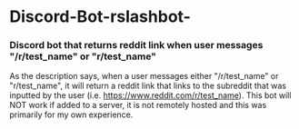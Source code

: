 # Discord-Bot-rslashbot-
### Discord bot that returns reddit link when user messages "/r/test_name" or "r/test_name"

As the description says, when a user messages either "/r/test_name" or "r/test_name", it will return a reddit link that links to the subreddit that was inputted by the user (i.e. https://www.reddit.com/r/test_name). This bot will NOT work if added to a server, it is not remotely hosted and this was primarily for my own experience.
